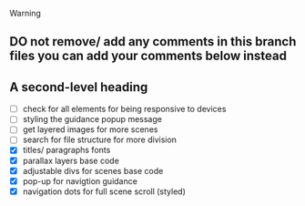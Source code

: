 > [!WARNING]
> **DO not remove/ add any comments in this branch files**
> you can add your comments below instead
> -

## A second-level heading
- [ ] check for all elements for being responsive to devices
- [ ] styling the guidance popup message 
- [ ] get layered images for more scenes
- [ ] search for file structure for more division
- [x] titles/ paragraphs fonts
- [x] parallax layers base code
- [x] adjustable divs for scenes base code
- [x] pop-up for navigtion guidance
- [x] navigation dots for full scene scroll (styled)
